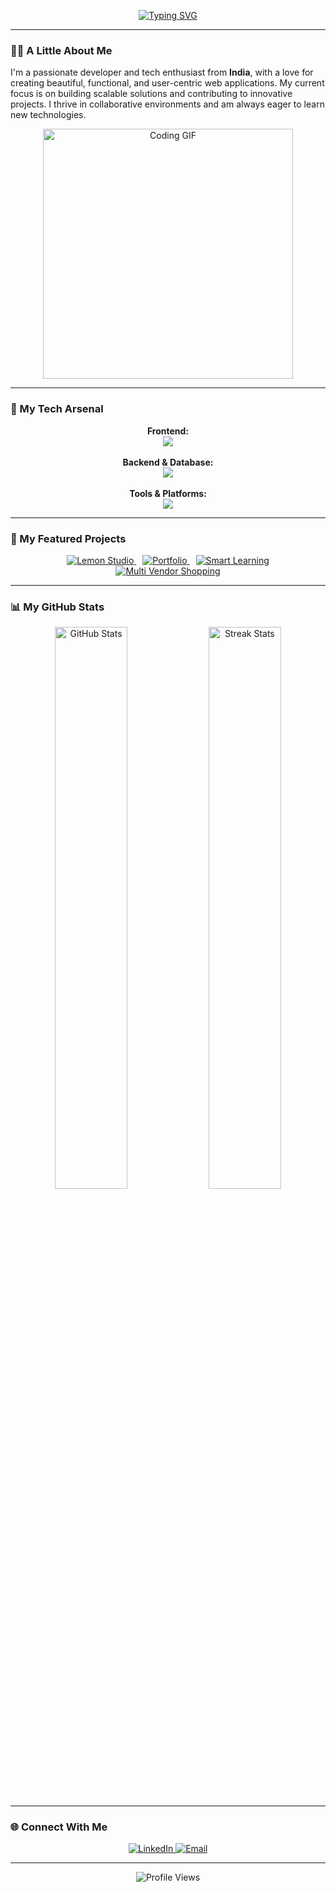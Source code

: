 <div align="center">

[![Typing SVG](https://readme-typing-svg.demolab.com?font=Fira+Code&size=35&pause=1000&color=007ACC&width=500&lines=Hi%2C+I'm+Ashirwad+Sharma+👋;FullStack+Developer;AI%2FML+Enthusiast;GSAP+Web+Animator)](https://git.io/typing-svg)

</div>

---

### 👨‍💻 A Little About Me

I'm a passionate developer and tech enthusiast from **India**, with a love for creating beautiful, functional, and user-centric web applications. My current focus is on building scalable solutions and contributing to innovative projects. I thrive in collaborative environments and am always eager to learn new technologies.

<p align="center">
  <img src="https://media.giphy.com/media/iIqmM5tTjmpOB9mpbn/giphy.gif" alt="Coding GIF" width="400"/>
</p>

---

### 🚀 My Tech Arsenal

<p align="center">
  <strong>Frontend:</strong><br>
  <a href="https://skillicons.dev">
    <img src="https://skillicons.dev/icons?i=react,nextjs,js,ts,tailwind,html,css" />
  </a>
  <br><br>
  <strong>Backend & Database:</strong><br>
  <a href="https://skillicons.dev">
    <img src="https://skillicons.dev/icons?i=nodejs,express,python,mongodb,postgres" />
  </a>
  <br><br>
  <strong>Tools & Platforms:</strong><br>
  <a href="https://skillicons.dev">
    <img src="https://skillicons.dev/icons?i=git,github,vscode,figma,docker,vercel" />
  </a>
</p>

---

### 🌟 My Featured Projects

<div align="center">
  <a href="https://lemonstudio.vercel.app/" style="margin: 5px;">
    <img src="https://img.shields.io/badge/Lemon_Studio-🍋-black?style=for-the-badge&logo=vercel" alt="Lemon Studio"/>
  </a>
  <a href="https://ashirwad-sharma-portfolio.vercel.app/" style="margin: 5px;">
    <img src="https://img.shields.io/badge/My_Portfolio-🌐-blue?style=for-the-badge&logo=vercel" alt="Portfolio"/>
  </a>
  <a href="https://smart-learning-taupe.vercel.app/" style="margin: 5px;">
    <img src="https://img.shields.io/badge/Smart_Learning-🧠-orange?style=for-the-badge&logo=vercel" alt="Smart Learning"/>
  </a>
  <a href="https://drappi.in/" style="margin: 5px;">
    <img src="https://img.shields.io/badge/Multi_Vendor_Shopping-🛒-green?style=for-the-badge&logo=shopify" alt="Multi Vendor Shopping"/>
  </a>
</div>

---

### 📊 My GitHub Stats

<div align="center">
  <img src="https://github-readme-stats.vercel.app/api?username=Geeky-ash&show_icons=true&theme=tokyonight&hide_border=true&include_all_commits=true&count_private=true" alt="GitHub Stats" width="48%"/>
  <img src="https://github-readme-streak-stats.herokuapp.com/?user=Geeky-ash&theme=tokyonight&hide_border=true" alt="Streak Stats" width="48%" />
</div>

---

### 🌐 Connect With Me

<p align="center">
  <a href="https://www.linkedin.com/in/your-linkedin-profile/">
    <img src="https://img.shields.io/badge/LinkedIn-0077B5?style=for-the-badge&logo=linkedin&logoColor=white" alt="LinkedIn" />
  </a>
  <a href="mailto:ashirwad.020105@gmail.com">
    <img src="https://img.shields.io/badge/Gmail-D14836?style=for-the-badge&logo=gmail&logoColor=white" alt="Email" />
  </a>
</p>

---

<div align="center">
  <img src="https://komarev.com/ghpvc/?username=Geeky-ash&label=Views&color=blueviolet&style=flat-square" alt="Profile Views" />
</div>
